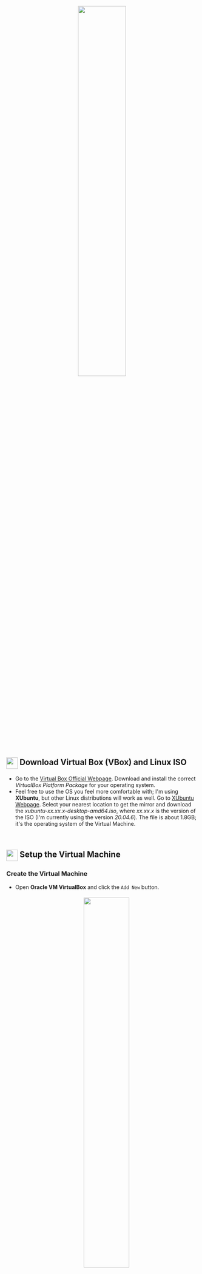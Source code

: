 <h1 align="center">
    <br><img src="https://raw.githubusercontent.com/Dinones/Repository-Images/master/VBox%20Instructions/Virtual%20Box%20and%20Linux.png" width="50%"></br>
</h1>

<h2>
    <img src="https://raw.githubusercontent.com/Dinones/Repository-Images/master/VBox%20Instructions/SVG/Virtual%20Box.svg" width="30px" align="top"/>
    Download Virtual Box (VBox) and Linux ISO
</h2>

- Go to the [Virtual Box Official Webpage](https://www.virtualbox.org/wiki/Downloads). Download and install the correct *VirtualBox Platform Package* for your operating system. 
- Feel free to use the OS you feel more comfortable with; I'm using **XUbuntu**, but other Linux distributions will work as well. Go to [XUbuntu Webpage](https://cdimage.ubuntu.com/xubuntu/releases/20.04.3/release/). Select your nearest location to get the mirror and download the *xubuntu-xx.xx.x-desktop-amd64.iso*, where *xx.xx.x* is the version of the ISO (I'm currently using the version *20.04.6*). The file is about 1.8GB; it's the operating system of the Virtual Machine.

<!-- #################### SETUP VIRTUAL MACHINE #################### -->
⠀
<h2>
    <img src="https://raw.githubusercontent.com/Dinones/Repository-Images/master/VBox%20Instructions/SVG/Gear.svg" width="30px" align="top"/>
    Setup the Virtual Machine
</h2>

### Create the Virtual Machine

<ul>
    <li>
        <p>Open <strong>Oracle VM VirtualBox</strong> and click the <code>Add New</code> button.</p>
        <h6 align="center">
            <img src="https://raw.githubusercontent.com/Dinones/Repository-Images/master/VBox%20Instructions/VBox%201.png" width="50%" style="border-radius: 5px;">
        </h6>
    </li>
    <li>
        <p>Write a name for the Virtual Machine and select the ISO. Click the <code>Next</code> button.</p>
        <h6 align="center">
            <img src="https://raw.githubusercontent.com/Dinones/Repository-Images/master/VBox%20Instructions/VBox%202.png" width="70%" style="border-radius: 5px;">
        </h6>
    </li>
    <li>
        <p>Create your username and password. If the <i>Additional Options</i> box raises a warning, replace spaces " " by "-". Click the <code>Next</code> button.</p>
        <h6 align="center">
            <img src="https://raw.githubusercontent.com/Dinones/Repository-Images/master/VBox%20Instructions/VBox%203.png" width="70%" style="border-radius: 5px;">
        </h6>
    </li>
    <li>
        <p>The following step depends on the specifications of your computer. You can assign more or less RAM and Cores depending on how powerful your computer is. Allocating 4GB (4096MB) of RAM and 2 Cores should be enough <i>(allocate more if possible for better performance)</i>. Click the <code>Next</code> button.</p>
        <h6 align="center">
            <img src="https://raw.githubusercontent.com/Dinones/Repository-Images/master/VBox%20Instructions/VBox%204.png" width="70%" style="border-radius: 5px;">
        </h6>
    </li>
    <li>
        <p>Select the <i>Create Virtual Disc Now</i> option and assign it about 20GB of memory. Click the <code>Next</code> button and then, <code>Finish</code>.</p>
        <h6 align="center">
            <img src="https://raw.githubusercontent.com/Dinones/Repository-Images/master/VBox%20Instructions/VBox%205.png" width="70%" style="border-radius: 5px;">
        </h6>
    </li>
    <li>
        <p>The Virtual Machine will automatically start. Wait until the installation is completed. From now on, you can make your mouse exit the Virtual Machine by pressing the <i>Right Ctrl</i> key. Once the installation has finished, XUbuntu may ask you to upgrade to the latest version; you can click <code>Don't Upgrade</code>.</p>
    </li>
</ul>

⠀
### Configure the Virtual Machine

<ul>
    <li>
        <p> First of all, if your keyboard layout does not match with the <i>"English (US)"</i> one, go to the start menu, type <code>keyboard</code> and open the keyboard manager. Now, click on <i>Layout</i>, disable the <i>"Use System Default"</i> box and add your layout. Finally, place your language in the first position by using the arrows on the right. If the system still uses the English layout, remove it from the list.</p> 
        <h6 align="center">
            <img src="https://raw.githubusercontent.com/Dinones/Repository-Images/master/VBox%20Instructions/VBox%207.png" width="40%" style="border-radius: 5px;">
        </h6>
    </li>
    <li>
        <p>You may have noticed that when opening VBox in fullscreen mode, it does not scale correctly, leaving gray spaces at the borders.</p>
        <h6 align="center">
            <img src="https://raw.githubusercontent.com/Dinones/Repository-Images/master/VBox%20Instructions/VBox%208.png" width="70%" style="border-radius: 5px;">
        </h6>
        <p>To solve this issue, <i>Right Click</i> on the Desktop and select <i>Open in Terminal</i>. Run the following commands one by one:</p>
        <pre><code>su 
nano /etc/sudoers</code></pre>
        <p>Add the following line changing <i>"dinones"</i> by your username:</p>
        <h6 align="center">
            <img src="https://raw.githubusercontent.com/Dinones/Repository-Images/master/VBox%20Instructions/VBox%209.png" width="70%" style="border-radius: 5px;">
        </h6>
        <p>Save the file by pressing <i>Ctrl + S</i> and then <i>Ctrl + X</i>. Close the terminal.</p>
    </li>
    <li>
        <p>Now, in the VBox top menu, click on <i>Devices</i> > <i>Insert Guest Additions CD Image</i>.</p>
        <h6 align="center">
            <img src="https://raw.githubusercontent.com/Dinones/Repository-Images/master/VBox%20Instructions/VBox%2010.png" width="60%" style="border-radius: 5px;">
        </h6>
        <p>A disc icon should appear in the desktop. Open it, <i>Right Click</i> inside the folder, and select <i>"Open Terminal Here"</i>. Run the following command:</p>
        <pre><code>./autorun.sh</code></pre>
        <h6 align="center">
            <img src="https://raw.githubusercontent.com/Dinones/Repository-Images/master/VBox%20Instructions/VBox%2011.png" width="70%" style="border-radius: 5px;">
        </h6>
    </li>
    <li>
        <p>Wait until the installation is finished and restart the Virtual Machine. Now, you should be able to use the fullscreen mode without seeing the gray borders. If not, go to the VBox top menu, click on <i>View</i> and <i>Adjust Window Size</i>.</p>
    </li>
    <li>
        <p>Install git and pip on your system. Open a terminal and run the following command:</p>
        <pre><code>sudo apt update && sudo apt install -y git python3-pip
</code></pre>
    </li>
</ul>

⠀
### Stablish Connection with the Capture Card and Bluetooth Adapter

<ul>
    <li>
        <p>Once you have successfully installed and configured the VM, power it off. Open <strong>Oracle VM VirtualBox</strong>, select your VM and click the <code>Configuration</code> button.</p>
        <h6 align="center">
            <img src="https://raw.githubusercontent.com/Dinones/Repository-Images/master/VBox%20Instructions/VBox%2012.png" width="50%" style="border-radius: 5px;">
        </h6>
    </li>
    <li>
        <p>Click on the <code>Add New USB Filter</code> button and select your Bluetooth adapter (<i>"Intel Corp"</i> in my case, but it will vary depending on your adapter brand). If you don't know what your adapter is, try disconnecting all USB from your computer; it will filter all your external devices and make it easier to identify it.</p>
        <h6 align="center">
            <img src="https://raw.githubusercontent.com/Dinones/Repository-Images/master/VBox%20Instructions/VBox%2013.png" width="70%" style="border-radius: 5px;">
        </h6>
    </li>
    <li>
        <p>Now, repeat the previous point with the capture card (<i>"Macrosilicon USB Video"</i> in my case, but yours will probably be different). You should have something similar to this:</p>
        <h6 align="center">
            <img src="https://raw.githubusercontent.com/Dinones/Repository-Images/master/VBox%20Instructions/VBox%2023.png" width="70%" style="border-radius: 5px;">
        </h6>
    </li>
    <li>
        <p>Accept the changes and start the Virtual Machine. You should now be able to see the Bluetooth symbol in the top-right corner of the window.</p>
        <h6 align="center">
            <img src="https://raw.githubusercontent.com/Dinones/Repository-Images/master/VBox%20Instructions/VBox%2014.png" width="50%" style="border-radius: 5px;">
        </h6>
    </li>
</ul>

⠀
### [Recommended] Extra Configurations for the Virtual Machine 

The following configurations are completely optional, but highly recommended for a more friendly experience:

<ul>
    <li>
        <p><strong>Run <i>sudo</i> Commands without Entering Password</strong></p>
        <p>Open a terminal and run the following command:</p>
        <pre><code>sudo visudo</code></pre>
        <p>Add the following lines changing <i>dinones</i> by your username:</p>
        <h6 align="center">
            <img src="https://raw.githubusercontent.com/Dinones/Repository-Images/master/VBox%20Instructions/VBox%2016.png" width="70%" style="border-radius: 5px;">
        </h6>
        <p>Save the file pressing <i>Ctrl + S</i> and then <i>Ctrl + X</i>.</p>
    </li>
    <li>
        <p><strong>Enable Shared Clipboard</strong></p>
        <p>Power off the VM. Open <strong>Oracle VM VirtualBox</strong>, select your VM and click the <code>Configuration</code> button.</p>
        <h6 align="center">
            <img src="https://raw.githubusercontent.com/Dinones/Repository-Images/master/VBox%20Instructions/VBox%2012.png" width="50%" style="border-radius: 5px;">
        </h6>
        <p>Go to <i>General</i> > <i>Advanced</i> and change both options to "<i>Bidirectional</i>".</p>
        <h6 align="center">
            <img src="https://raw.githubusercontent.com/Dinones/Repository-Images/master/VBox%20Instructions/VBox%2017.png" width="70%" style="border-radius: 5px;">
        </h6>
        <p>You should now be able to drag and drop files and also copy and paste text from/to the virtual machine to/from your personal computer.</p>
    </li>
    <li>
        <p><strong>Create a Shared Folder between your Computer and the VM</strong></p>
        <p>Power off the VM. Open <strong>Oracle VM VirtualBox</strong>, select your VM and click the <code>Configuration</code> button. Go to <i>Shared Folders</i> and click the <code>Add New Shared Folder</code> button. In the window that pops up, select your shared folder and check the <i>Automount</i> option.</p>
        <h6 align="center">
            <img src="https://raw.githubusercontent.com/Dinones/Repository-Images/master/VBox%20Instructions/VBox%2018.png" width="70%" style="border-radius: 5px;">
        </h6>
        <p>Turn on the VM, open a terminal and run the following command:</p>
        <pre><code>sudo adduser $USER vboxsf</code></pre>
        <p>Restart the VM. Open the file manager. There should be an extra folder whose content is shared with your personal computer.</p>
        <h6 align="center">
            <img src="https://raw.githubusercontent.com/Dinones/Repository-Images/master/VBox%20Instructions/VBox%2019.png" width="70%" style="border-radius: 5px;">
        </h6>
    </li>
    <li>
        <p><strong>Disable Idle Lock Screen</strong></p>
        <p>Go to the start menu, type <code>screensaver</code> and open the configuration. Now, click on <i>Lock Screen</i> and disable the <i>"Enable Lock Screen"</i> option.</p>
        <h6 align="center">
            <img src="https://raw.githubusercontent.com/Dinones/Repository-Images/master/VBox%20Instructions/VBox%2020.png" width="70%" style="border-radius: 5px;">
        </h6>
    </li>
    <li>
        <p><strong>Save Virtual Machine State</strong></p>
        <p>After finishing any configuration of the Virtual Machine, it is a good idea to save its state, so if something is messed up, you can always recover it from this point.</p>
        <p>Power off the VM. Open Oracle VM VirtualBox, select your VM and click the 3 dots next to its name and select "<i>Snapshots</i>".</p>
        <h6 align="center">
            <img src="https://raw.githubusercontent.com/Dinones/Repository-Images/master/VBox%20Instructions/VBox%2021.png" width="70%" style="border-radius: 5px;">
        </h6>
        <p>Now, click on "<i>Take a Snapshot</i>", write a name and save it.</p>
        <h6 align="center">
            <img src="https://raw.githubusercontent.com/Dinones/Repository-Images/master/VBox%20Instructions/VBox%2022.png" width="70%" style="border-radius: 5px;">
        </h6>
        <p>From now on, you can restore the Virtual Machine to this exact point by right-clicking the snapshot and selecting "<i>Restore</i>".</p>
    </li>
</ul>